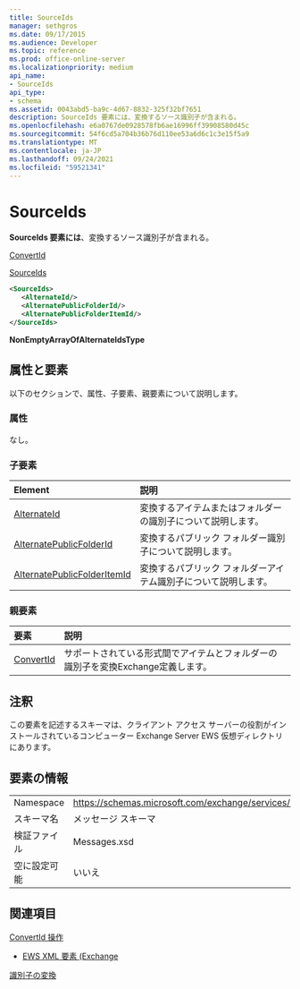 ```yaml
---
title: SourceIds
manager: sethgros
ms.date: 09/17/2015
ms.audience: Developer
ms.topic: reference
ms.prod: office-online-server
ms.localizationpriority: medium
api_name:
- SourceIds
api_type:
- schema
ms.assetid: 0043abd5-ba9c-4d67-8832-325f32bf7651
description: SourceIds 要素には、変換するソース識別子が含まれる。
ms.openlocfilehash: e6a0767de0928578fb6ae16996ff39908580d45c
ms.sourcegitcommit: 54f6cd5a704b36b76d110ee53a6d6c1c3e15f5a9
ms.translationtype: MT
ms.contentlocale: ja-JP
ms.lasthandoff: 09/24/2021
ms.locfileid: "59521341"
---
```

# <a name="sourceids"></a>SourceIds

**SourceIds 要素には**、変換するソース識別子が含まれる。 
  
[ConvertId](convertid.md)
  
[SourceIds](sourceids.md)
  
```xml
<SourceIds>
   <AlternateId/>
   <AlternatePublicFolderId/>
   <AlternatePublicFolderItemId/>
</SourceIds>
```

 **NonEmptyArrayOfAlternateIdsType**
## <a name="attributes-and-elements"></a>属性と要素

以下のセクションで、属性、子要素、親要素について説明します。
  
### <a name="attributes"></a>属性

なし。
  
### <a name="child-elements"></a>子要素

|**Element**|**説明**|
|:-----|:-----|
|[AlternateId](alternateid.md) <br/> |変換するアイテムまたはフォルダーの識別子について説明します。  <br/> |
|[AlternatePublicFolderId](alternatepublicfolderid.md) <br/> |変換するパブリック フォルダー識別子について説明します。  <br/> |
|[AlternatePublicFolderItemId](alternatepublicfolderitemid.md) <br/> |変換するパブリック フォルダーアイテム識別子について説明します。  <br/> |
   
### <a name="parent-elements"></a>親要素

|**要素**|**説明**|
|:-----|:-----|
|[ConvertId](convertid.md) <br/> |サポートされている形式間でアイテムとフォルダーの識別子を変換Exchange定義します。  <br/> |
   
## <a name="remarks"></a>注釈

この要素を記述するスキーマは、クライアント アクセス サーバーの役割がインストールされているコンピューター Exchange Server EWS 仮想ディレクトリにあります。
  
## <a name="element-information"></a>要素の情報

|||
|:-----|:-----|
|Namespace  <br/> |https://schemas.microsoft.com/exchange/services/2006/messages  <br/> |
|スキーマ名  <br/> |メッセージ スキーマ  <br/> |
|検証ファイル  <br/> |Messages.xsd  <br/> |
|空に設定可能  <br/> |いいえ  <br/> |
   
## <a name="see-also"></a>関連項目



[ConvertId 操作](convertid-operation.md)


- [EWS XML 要素 (Exchange](ews-xml-elements-in-exchange.md)


[識別子の変換](https://msdn.microsoft.com/library/a5391746-b6ef-4f48-8fc8-8255258651aa%28Office.15%29.aspx)

